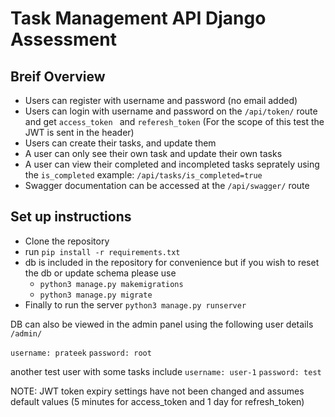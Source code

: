 # Task Management API Django Assessment

## Breif Overview

- Users can register with username and password (no email added)
- Users can login with username and password on the ``/api/token/`` route and get ``access_token `` and ``referesh_token`` (For the scope of this test the JWT is sent in the header)
- Users can create their tasks, and update them
- A user can only see their own task and update their own tasks
- A user can view their completed and incompleted tasks seprately using the `` is_completed `` example: ``/api/tasks/is_completed=true``
- Swagger documentation can be accessed at the ``/api/swagger/`` route

## Set up instructions

- Clone the repository 
- run `` pip install -r requirements.txt ``
- db is included in the repository for convenience but if you wish to reset the db or update schema please use 
    - `` python3 manage.py makemigrations ``
    - `` python3 manage.py migrate ``
- Finally to run the server `` python3 manage.py runserver ``


DB can also be viewed in the admin panel using the following user details ``/admin/``
  
  ``username: prateek``
  ``password: root``

another test user with some tasks include 
 `` username: user-1 ``
 `` password: test ``

 NOTE: JWT token expiry settings have not been changed and assumes default values (5 minutes for access_token and 1 day for refresh_token)

